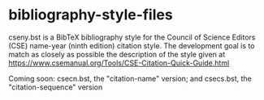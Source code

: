 # bibliography-style-files
cseny.bst is a BibTeX bibliography style for the Council of Science Editors (CSE) name-year (ninth edition) citation style.
The development goal is to match as closely as possible the description of the style given at 
https://www.csemanual.org/Tools/CSE-Citation-Quick-Guide.html

Coming soon: csecn.bst, the "citation-name" version; and csecs.bst, the "citation-sequence" version
